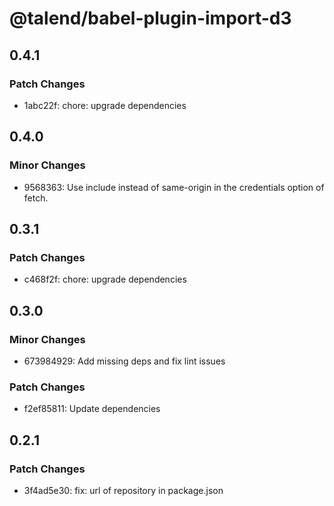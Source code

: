 # @talend/babel-plugin-import-d3

## 0.4.1

### Patch Changes

- 1abc22f: chore: upgrade dependencies

## 0.4.0

### Minor Changes

- 9568363: Use include instead of same-origin in the credentials option of fetch.

## 0.3.1

### Patch Changes

- c468f2f: chore: upgrade dependencies

## 0.3.0

### Minor Changes

- 673984929: Add missing deps and fix lint issues

### Patch Changes

- f2ef85811: Update dependencies

## 0.2.1

### Patch Changes

- 3f4ad5e30: fix: url of repository in package.json
